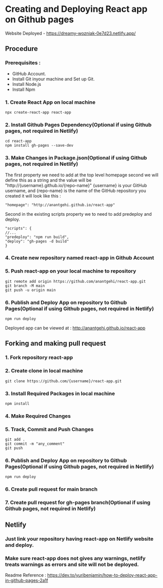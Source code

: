 # Creating and Deploying React app on Github pages

Website Deployed - https://dreamy-wozniak-0e7d23.netlify.app/

## Procedure

### Prerequisites :

* GitHub Account.
* Install Git inyour machine and Set up Git.
* Install Node.js
* Install Npm

### 1. Create React App on local machine
```
npx create-react-app react-app
```
### 2. Install Github Pages Dependency(Optional if using Github pages, not required in Netlify)
```
cd react-app
npm install gh-pages --save-dev
```
### 3. Make Changes in Package.json(Optional if using Github pages, not required in Netlify)

The first property we need to add at the top level homepage second we will define this as a string and the value will be "http://{username}.github.io/{repo-name}" {username} is your GitHub username, and {repo-name} is the name of the GitHub repository you created it will look like this :
```
"homepage": "http://anantgehi.github.io/react-app"
```
Second in the existing scripts property we to need to add predeploy and deploy.
```
"scripts": {
//...
"predeploy": "npm run build",
"deploy": "gh-pages -d build"
}
```
### 4. Create new repository named react-app in Github Account
### 5. Push react-app on your local machine to repository
```
git remote add origin https://github.com/anantgehi/react-app.git
git branch -M main
git push -u origin main
```
### 6. Publish and Deploy App on repository to Github Pages(Optional if using Github pages, not required in Netlify)
```
npm run deploy
```
Deployed app can be viewed at : http://anantgehi.github.io/react-app

## Forking and making pull request

### 1. Fork repository react-app
### 2. Create clone in local machine
```
git clone https://github.com/{username}/react-app.git
```
### 3. Install Required Packages in local machine
```
npm install
```
### 4. Make Required Changes
### 5. Track, Commit and Push Changes
```
git add .
git commit -m "any_comment"
git push
```
### 6. Publish and Deploy App on repository to Github Pages(Optional if using Github pages, not required in Netlify)
```
npm run deploy
```
### 6. Create pull request for main branch
### 7. Create pull request for gh-pages branch(Optional if using Github pages, not required in Netlify)

## Netlify

### Just link your repository having react-app on Netlify website and deploy.
### Make sure react-app does not gives any warnings, netlify treats warnings as errors and site will not be deployed. 

Readme Reference : https://dev.to/yuribenjamin/how-to-deploy-react-app-in-github-pages-2a1f
